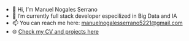 - 👋 Hi, I’m Manuel Nogales Serrano
- 🌱 I’m currently full stack developer especilized in Big Data and IA
- 📫 You can reach me here: manuelnogalesserrano5221@gmail.com
- 🌐 [Check my CV and projects here](https://m-nogales.vercel.app)
<!---
M-nogales/M-nogales is a ✨ special ✨ repository because its `README.md` (this file) appears on your GitHub profile.
You can click the Preview link to take a look at your changes.
- 💞️ I’m looking to collaborate on ...
- 👀 I’m interested in ...
--->
